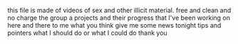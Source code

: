 this file is made of videos of sex and other illicit material. free and clean and no charge the group a projects and their progress that I've been working on here and there to me what you think give me some news tonight tips and pointers what I should do or what I could do thank you
